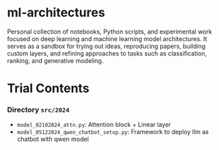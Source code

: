 # ml-architectures

Personal collection of notebooks, Python scripts, and experimental work focused on deep learning and machine learning model architectures. It serves as a sandbox for trying out ideas, reproducing papers, building custom layers, and refining approaches to tasks such as classification, ranking, and generative modeling.

# Trial Contents

### Directory `src/2024`

- `model_02102024_attn.py`: Attention block + Linear layer
- `model_05122024_qwen_chatbot_setup.py`: Framework to deploy llm as chatbot with qwen model
